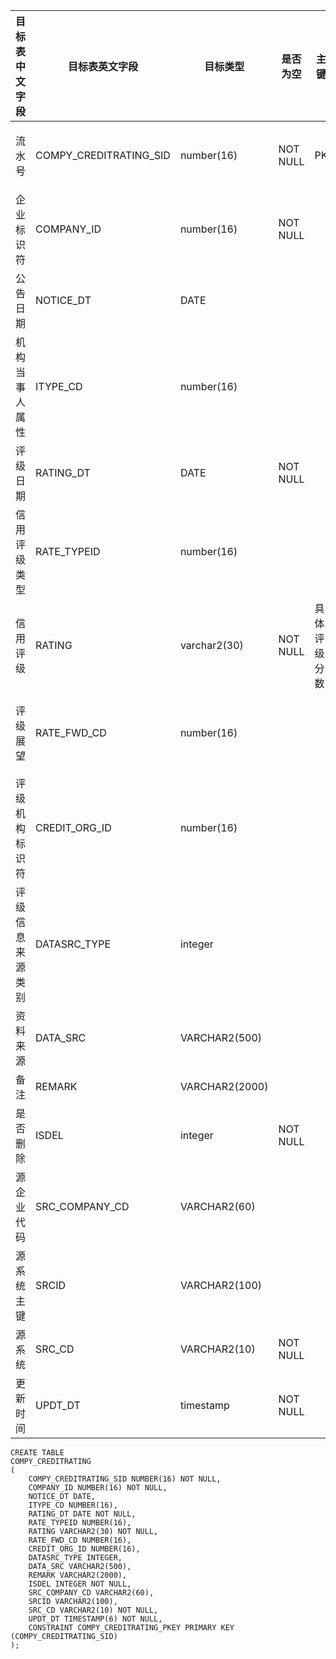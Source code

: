 <!--sec data-title="债券信用级别变动表" data-id="section0" data-show=true ces-->

| 目标表中文字段  | 目标表英文字段                | 目标类型           | 是否为空     | 主键     | 备注                                       |
| -------- | ---------------------- | -------------- | -------- | ------ | ---------------------------------------- |
| 流水号      | COMPY_CREDITRATING_SID | number(16)     | NOT NULL | PK     | 业务主键： SRC_COMPANY_CD, NOTICE_DT, RATE_TYPEID, CREDIT_ORG_ID |
| 企业标识符    | COMPANY_ID             | number(16)     | NOT NULL |        |                                          |
| 公告日期     | NOTICE_DT              | DATE           |          |        |                                          |
| 机构当事人属性  | ITYPE_CD               | number(16)     |          |        | select CONSTANTCODE from 数字常量表 where CONSTANTTYPE = 13 |
| 评级日期     | RATING_DT              | DATE           | NOT NULL |        |                                          |
| 信用评级类型   | RATE_TYPEID            | number(16)     |          |        | select CONSTANTID from 字符常量表 where CONSTANTTYPE = 22 |
| 信用评级     | RATING                 | varchar2(30)   | NOT NULL | 具体评级分数 |                                          |
| 评级展望     | RATE_FWD_CD            | number(16)     |          |        | select CONSTANTCODE from 数字常量表 where CONSTANTTYPE = 14 |
| 评级机构标识符  | CREDIT_ORG_ID          | number(16)     |          |        |                                          |
| 评级信息来源类别 | DATASRC_TYPE           | integer        |          |        | 1: 评级机构  select CONSTANTCODE from 数字常量表 where   CONSTANTTYPE = 15 |
| 资料来源     | DATA_SRC               | VARCHAR2(500)  |          |        |                                          |
| 备注       | REMARK                 | VARCHAR2(2000) |          |        |                                          |
| 是否删除     | ISDEL                  | integer        | NOT NULL |        |                                          |
| 源企业代码    | SRC_COMPANY_CD         | VARCHAR2(60)   |          |        |                                          |
| 源系统主键    | SRCID                  | VARCHAR2(100)  |          |        |                                          |
| 源系统      | SRC_CD                 | VARCHAR2(10)   | NOT NULL |        |                                          |
| 更新时间     | UPDT_DT                | timestamp      | NOT NULL |        |                                          |

<!--endsec-->

<!--sec data-title="DDL" data-id="section1" data-show=true ces-->

    CREATE TABLE
    COMPY_CREDITRATING
    (
        COMPY_CREDITRATING_SID NUMBER(16) NOT NULL,
        COMPANY_ID NUMBER(16) NOT NULL,
        NOTICE_DT DATE,
        ITYPE_CD NUMBER(16),
        RATING_DT DATE NOT NULL,
        RATE_TYPEID NUMBER(16),
        RATING VARCHAR2(30) NOT NULL,
        RATE_FWD_CD NUMBER(16),
        CREDIT_ORG_ID NUMBER(16),
        DATASRC_TYPE INTEGER,
        DATA_SRC VARCHAR2(500),
        REMARK VARCHAR2(2000),
        ISDEL INTEGER NOT NULL,
        SRC_COMPANY_CD VARCHAR2(60),
        SRCID VARCHAR2(100),
        SRC_CD VARCHAR2(10) NOT NULL,
        UPDT_DT TIMESTAMP(6) NOT NULL,
        CONSTRAINT COMPY_CREDITRATING_PKEY PRIMARY KEY (COMPY_CREDITRATING_SID)
    );
<!--endsec-->
